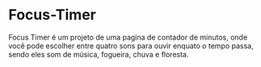 # Focus-Timer

Focus Timer é um projeto de uma pagina de contador de minutos, onde você pode escolher entre quatro sons para ouvir enquato o tempo passa, sendo eles som de música, fogueira, chuva e floresta.


